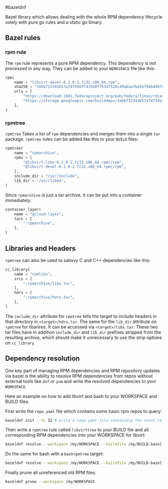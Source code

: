 #bazeldnf

Bazel library which allows dealing with the whole RPM dependency lifecycle solely with pure go rules and a static go binary.

## Bazel rules

### rpm rule

The `rpm` rule represents a pure RPM dependency. This dependency is not processed in any way.
 They can be added to your `WORKSPACE` file like this:

```python
rpm(
    name = "libvirt-devel-6.1.0-2.fc32.x86_64.rpm",
    sha256 = "2ebb715341b57a74759aff415e0ff53df528c49abaa7ba5b794b4047461fa8d6",
    urls = [
        "https://download-ib01.fedoraproject.org/pub/fedora/linux/releases/32/Everything/x86_64/os/Packages/l/libvirt-devel-6.1.0-2.fc32.x86_64.rpm",
        "https://storage.googleapis.com/builddeps/2ebb715341b57a74759aff415e0ff53df528c49abaa7ba5b794b4047461fa8d6",
    ],
)
```

### rpmtree

`rpmtree` Takes a list of `rpm` dependencies and merges them into a single `tar` package.
`rpmtree` rules can be added like this to your `BUILD` files:

```python
rpmtree(
    name = "rpmarchive",
    rpms = [
        "@libvirt-libs-6.1.0-2.fc32.x86_64.rpm//rpm",
        "@libvirt-devel-6.1.0-2.fc32.x86_64.rpm//rpm",
    ],
    include_dir = "/usr/include",
    lib_dir = "/usr/lib64",
)
```

Since `rpmarchive` is just a tar archive, it can be put into a container immediately:

```python
container_layer(
    name = "gcloud-layer",
    tars = [
        ":rpmarchive",
    ],
)
```

## Libraries and Headers

`rpmtree` can also be used to satisvy C and C++ dependencies like this:

```python
cc_library(
    name = "rpmlibs",
    srcs = [
        ":rpmarchive/libs.tar",
    ],
    hdrs = [
        ":rpmarchive/hdrs.tar",
    ],
)
```

The `include_dir` attribute for `rpmtree` tells the target to include headers in that directory in `<target>/hdrs.tar`.
The same for the `lib_dir` attribute on `rpmtree` for libarires. It can be accessed via `<target>/libs.tar`.
These two tar files have in addition `include_dir` and `lib_dir` prefixes stripped from the resulting archive,
which should make it unnecessary to use the strip options on `cc_library`.

## Dependency resolution

One key part of managing RPM dependencies and RPM repository updates via bazel is the ability to
resolve RPM dependencies from repos without external tools like `dnf` or `yum` and write the resolved
dependencies to your `WORKSPACE`.

Here an example on how to add libvirt and bash to your WORKSPACE and BUILD files.

First write the `repo.yaml` file which contains some basic rpm repos to query:

```bash
bazeldnf init --fc 32 # write a repo.yaml file containing the usual release and update repos for fc32
```

Then write a `rpmtree` rule called `libvirttree` to your BUILD file and all corresponding RPM dependencies into your WORKSPACE
for libvirt:
```bash
bazeldnf resolve --workspace /my/WORKSPACE --buildfile /my/BUILD.bazel --rpmtree libvirttree libvirt
```

Do the same for bash with a `bashrpmtree` target:

```bash
bazeldnf resolve --workspace /my/WORKSPACE --buildfile /my/BUILD.bazel --rpmtree bashtree bash
```

Finally prune all unreferenced old RPM files:

```bash
bazeldnf prune --workspace /my/WORKSPACE
```